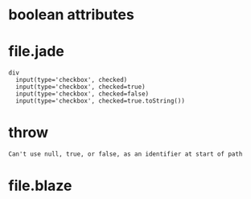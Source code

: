 # boolean attributes 

# file.jade
```jade
div
  input(type='checkbox', checked)
  input(type='checkbox', checked=true)
  input(type='checkbox', checked=false)
  input(type='checkbox', checked=true.toString())
```

# throw
```
Can't use null, true, or false, as an identifier at start of path
```

# file.blaze
```javascript
```
